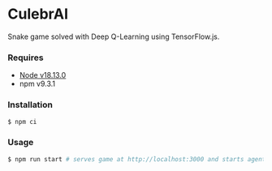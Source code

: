 # CulebrAI

Snake game solved with Deep Q-Learning using TensorFlow.js.

### Requires

- [Node v18.13.0](https://nodejs.org/)
- npm v9.3.1

### Installation

```sh
$ npm ci
```

### Usage

```sh
$ npm run start # serves game at http://localhost:3000 and starts agent at http://localhost:5000 concurrently
```
